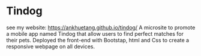 # Tindog
see my website: https://ankhuetang.github.io/tindog/
A microsite to promote a mobile app named Tindog that allow users to find perfect matches for their pets. 
Deployed the front-end with Bootstap, html and Css to create a responsive webpage on all devices. 

